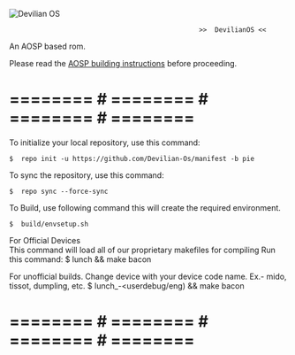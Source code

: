 ![Devilian OS](https://preview.ibb.co/kGMFHq/IMG-20181109-211428-403.png)





                                                    >>  DevilianOS <<

An AOSP based rom.

Please read the [AOSP building instructions](http://source.android.com/source/index.html) before proceeding.

# ======== # ======== # ======== # ======== #

To initialize your local repository, use this command:

    $  repo init -u https://github.com/Devilian-Os/manifest -b pie

To sync the repository, use this command:

    $  repo sync --force-sync

To Build, use following command this will create the required environment.

    $  build/envsetup.sh 
    
For Official Devices   
This command will load all of our proprietary makefiles for compiling
Run this command:
    $  lunch && make bacon

For unofficial builds.
Change device with your device code name. Ex.- mido, tissot, dumpling, etc.
    $  lunch_<devicecodename>-<userdebug/eng) && make bacon

# ======== # ======== # ======== # ======== #
